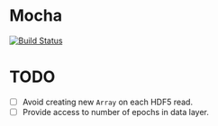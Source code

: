 # Mocha

[![Build Status](https://travis-ci.org/pluskid/Mocha.jl.svg?branch=master)](https://travis-ci.org/pluskid/Mocha.jl)

# TODO

- [ ] Avoid creating new `Array` on each HDF5 read.
- [ ] Provide access to number of epochs in data layer.
